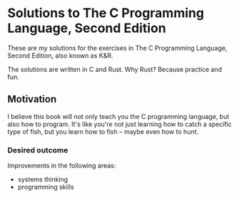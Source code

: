 # Solutions to The C Programming Language, Second Edition

These are my solutions for the exercises in The C Programming Language, Second Edition, also known as K&R.

The solutions are written in C and Rust. Why Rust? Because practice and fun.

## Motivation

I believe this book will not only teach you the C programming language, but also how to program. It's like you're not just learning how to catch a specific type of fish, but you learn how to fish – maybe even how to hunt.

### Desired outcome

Improvements in the following areas:

- systems thinking
- programming skills
